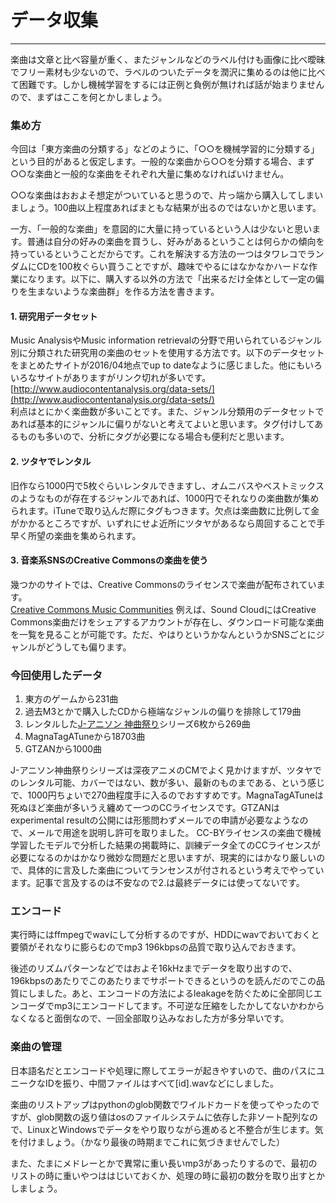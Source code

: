 # データ収集
---

楽曲は文章と比べ容量が重く、またジャンルなどのラベル付けも画像に比べ曖昧でフリー素材も少ないので、ラベルのついたデータを潤沢に集めるのは他に比べて困難です。しかし機械学習をするには正例と負例が無ければ話が始まりませんので、まずはここを何とかしましょう。


### 集め方

今回は「東方楽曲の分類する」などのように、「○○を機械学習的に分類する」という目的があると仮定します。一般的な楽曲から○○を分類する場合、まず○○な楽曲と一般的な楽曲をそれぞれ大量に集めなければいけません。

○○な楽曲はおおよそ想定がついていると思うので、片っ端から購入してしまいましょう。100曲以上程度あればまともな結果が出るのではないかと思います。

一方、「一般的な楽曲」を意図的に大量に持っているという人は少ないと思います。普通は自分の好みの楽曲を買うし、好みがあるということは何らかの傾向を持っているということだからです。これを解決する方法の一つはタワレコでランダムにCDを100枚ぐらい買うことですが、趣味でやるにはなかなかハードな作業になります。以下に、購入する以外の方法で「出来るだけ全体として一定の偏りを生まないような楽曲群」を作る方法を書きます。


#### 1. 研究用データセット
Music AnalysisやMusic information retrievalの分野で用いられているジャンル別に分類された研究用の楽曲のセットを使用する方法です。以下のデータセットをまとめたサイトが2016/04地点でup to dateなように感じました。他にもいろいろなサイトがありますがリンク切れが多いです。  
[http://www.audiocontentanalysis.org/data-sets/](http://www.audiocontentanalysis.org/data-sets/)  
利点はとにかく楽曲数が多いことです。また、ジャンル分類用のデータセットであれば基本的にジャンルに偏りがないと考えてよいと思います。タグ付けしてあるものも多いので、分析にタグが必要になる場合も便利だと思います。


#### 2. ツタヤでレンタル
旧作なら1000円で5枚ぐらいレンタルできますし、オムニバスやベストミックスのようなものが存在するジャンルであれば、1000円でそれなりの楽曲数が集められます。iTuneで取り込んだ際にタグもつきます。欠点は楽曲数に比例して金がかかるところですが、いずれにせよ近所にツタヤがあるなら周回することで手早く所望の楽曲を集められます。


#### 3. 音楽系SNSのCreative Commonsの楽曲を使う
幾つかのサイトでは、Creative Commonsのライセンスで楽曲が配布されています。  
[Creative Commons Music Communities](https://creativecommons.org/about/program-areas/arts-culture/arts-culture-resources/music-communities/)
例えば、Sound CloudにはCreative Commons楽曲だけをシェアするアカウントが存在し、ダウンロード可能な楽曲を一覧を見ることが可能です。ただ、やはりというかなんというかSNSごとにジャンルがどうしても偏ります。



### 今回使用したデータ

1. 東方のゲームから231曲
1. 過去M3とかで購入したCDから極端なジャンルの偏りを排除して179曲
1. レンタルした[J-アニソン 神曲祭り](http://www.kamikyokumatsuri.jp/)シリーズ6枚から269曲
1. MagnaTagATuneから18703曲
1. GTZANから1000曲

J-アニソン神曲祭りシリーズは深夜アニメのCMでよく見かけますが、ツタヤでのレンタル可能、カバーではない、数が多い、最新のものまである、という感じで、1000円ちょいで270曲程度手に入るのでおすすめです。MagnaTagATuneは死ぬほど楽曲が多いうえ纏めて一つのCCライセンスです。GTZANはexperimental resultの公開には形態問わずメールでの申請が必要なようなので、メールで用途を説明し許可を取りました。
CC-BYライセンスの楽曲で機械学習したモデルで分析した結果の掲載時に、訓練データ全てのCCライセンスが必要になるのかはかなり微妙な問題だと思いますが、現実的にはかなり厳しいので、具体的に言及した楽曲についてランセンスが付されるという考えでやっています。記事で言及するのは不安なので2.は最終データには使ってないです。


### エンコード

実行時にはffmpegでwavにして分析するのですが、HDDにwavでおいておくと要領がそれなりに膨らむのでmp3 196kbpsの品質で取り込んでおきます。

後述のリズムパターンなどではおよそ16kHzまでデータを取り出すので、196kbpsのあたりでこのあたりまでサポートできるというのを読んだのでこの品質にしました。あと、エンコードの方法によるleakageを防ぐために全部同じエンコーダでmp3にエンコードしてます。不可逆な圧縮をしたかしてないかわからなくなると面倒なので、一回全部取り込みなおした方が多分早いです。


### 楽曲の管理

日本語名だとエンコードや処理に際してエラーが起きやすいので、曲のパスにユニークなIDを振り、中間ファイルはすべて[id].wavなどにしました。

楽曲のリストアップはpythonのglob関数でワイルドカードを使ってやったのですが、glob関数の返り値はosのファイルシステムに依存した非ソート配列なので、LinuxとWindowsでデータをやり取りながら進めると不整合が生じます。気を付けましょう。（かなり最後の時期までこれに気づきませんでした）

また、たまにメドレーとかで異常に重い長いmp3があったりするので、最初のリストの時に重いやつははじいておくか、処理の時に最初の数分を取り出すとかしましょう。
